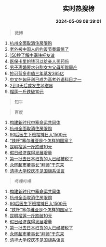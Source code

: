 <div align="center"><h2>实时热搜榜</h2><h4>2024-05-09 09:39:01</h4></div>

> 微博  

1. [杭州全面取消住房限购](https://s.weibo.com/weibo?q=%23%E6%9D%AD%E5%B7%9E%E5%85%A8%E9%9D%A2%E5%8F%96%E6%B6%88%E4%BD%8F%E6%88%BF%E9%99%90%E8%B4%AD%23&t=31&band_rank=1&Refer=top)<br />
2. [老外被中国人的约饭节奏震惊了](https://s.weibo.com/weibo?q=%23%E8%80%81%E5%A4%96%E8%A2%AB%E4%B8%AD%E5%9B%BD%E4%BA%BA%E7%9A%84%E7%BA%A6%E9%A5%AD%E8%8A%82%E5%A5%8F%E9%9C%87%E6%83%8A%E4%BA%86%23&t=31&band_rank=2&Refer=top)<br />
3. [150秒了解中塞铁杆友谊](https://s.weibo.com/weibo?q=%23150%E7%A7%92%E4%BA%86%E8%A7%A3%E4%B8%AD%E5%A1%9E%E9%93%81%E6%9D%86%E5%8F%8B%E8%B0%8A%23&t=31&band_rank=3&Refer=top)<br />
4. [医保卡里的钱可以给亲人买药吗](https://s.weibo.com/weibo?q=%23%E5%8C%BB%E4%BF%9D%E5%8D%A1%E9%87%8C%E7%9A%84%E9%92%B1%E5%8F%AF%E4%BB%A5%E7%BB%99%E4%BA%B2%E4%BA%BA%E4%B9%B0%E8%8D%AF%E5%90%97%23&t=31&band_rank=4&Refer=top)<br />
5. [男子离婚要求分割女方父母所赠房产](https://s.weibo.com/weibo?q=%23%E7%94%B7%E5%AD%90%E7%A6%BB%E5%A9%9A%E8%A6%81%E6%B1%82%E5%88%86%E5%89%B2%E5%A5%B3%E6%96%B9%E7%88%B6%E6%AF%8D%E6%89%80%E8%B5%A0%E6%88%BF%E4%BA%A7%23&t=31&band_rank=5&Refer=top)<br />
6. [妙可蓝多市值三年蒸发365亿](https://s.weibo.com/weibo?q=%23%E5%A6%99%E5%8F%AF%E8%93%9D%E5%A4%9A%E5%B8%82%E5%80%BC%E4%B8%89%E5%B9%B4%E8%92%B8%E5%8F%91365%E4%BA%BF%23&t=31&band_rank=6&Refer=top)<br />
7. [中文在匈牙利已成为高考外语科目之一](https://s.weibo.com/weibo?q=%23%E4%B8%AD%E6%96%87%E5%9C%A8%E5%8C%88%E7%89%99%E5%88%A9%E5%B7%B2%E6%88%90%E4%B8%BA%E9%AB%98%E8%80%83%E5%A4%96%E8%AF%AD%E7%A7%91%E7%9B%AE%E4%B9%8B%E4%B8%80%23&t=31&band_rank=7&Refer=top)<br />
8. [2到3天后或发生地磁暴](https://s.weibo.com/weibo?q=%232%E5%88%B03%E5%A4%A9%E5%90%8E%E6%88%96%E5%8F%91%E7%94%9F%E5%9C%B0%E7%A3%81%E6%9A%B4%23&t=31&band_rank=8&Refer=top)<br />
9. [榴莲一斤跌破10元](https://s.weibo.com/weibo?q=%23%E6%A6%B4%E8%8E%B2%E4%B8%80%E6%96%A4%E8%B7%8C%E7%A0%B410%E5%85%83%23&t=31&band_rank=9&Refer=top)<br />

> 知乎  


> 百度  

1. [构建新时代中塞命运共同体](https://www.baidu.com/s?wd=%E6%9E%84%E5%BB%BA%E6%96%B0%E6%97%B6%E4%BB%A3%E4%B8%AD%E5%A1%9E%E5%91%BD%E8%BF%90%E5%85%B1%E5%90%8C%E4%BD%93&sa=fyb_news&rsv_dl=fyb_news)<br />
2. [杭州全面取消住房限购](https://www.baidu.com/s?wd=%E6%9D%AD%E5%B7%9E%E5%85%A8%E9%9D%A2%E5%8F%96%E6%B6%88%E4%BD%8F%E6%88%BF%E9%99%90%E8%B4%AD&sa=fyb_news&rsv_dl=fyb_news)<br />
3. [90后医生下班摆摊日入1500元](https://www.baidu.com/s?wd=90%E5%90%8E%E5%8C%BB%E7%94%9F%E4%B8%8B%E7%8F%AD%E6%91%86%E6%91%8A%E6%97%A5%E5%85%A51500%E5%85%83&sa=fyb_news&rsv_dl=fyb_news)<br />
4. [“铁杆”塞尔维亚是个怎样的国家？](https://www.baidu.com/s?wd=%E2%80%9C%E9%93%81%E6%9D%86%E2%80%9D%E5%A1%9E%E5%B0%94%E7%BB%B4%E4%BA%9A%E6%98%AF%E4%B8%AA%E6%80%8E%E6%A0%B7%E7%9A%84%E5%9B%BD%E5%AE%B6%EF%BC%9F&sa=fyb_news&rsv_dl=fyb_news)<br />
5. [昆明榴莲一斤跌破10元](https://www.baidu.com/s?wd=%E6%98%86%E6%98%8E%E6%A6%B4%E8%8E%B2%E4%B8%80%E6%96%A4%E8%B7%8C%E7%A0%B410%E5%85%83&sa=fyb_news&rsv_dl=fyb_news)<br />
6. [假日经济谋得发展增量](https://www.baidu.com/s?wd=%E5%81%87%E6%97%A5%E7%BB%8F%E6%B5%8E%E8%B0%8B%E5%BE%97%E5%8F%91%E5%B1%95%E5%A2%9E%E9%87%8F&sa=fyb_news&rsv_dl=fyb_news)<br />
7. [第一批去日本扫货的人已经被税了](https://www.baidu.com/s?wd=%E7%AC%AC%E4%B8%80%E6%89%B9%E5%8E%BB%E6%97%A5%E6%9C%AC%E6%89%AB%E8%B4%A7%E7%9A%84%E4%BA%BA%E5%B7%B2%E7%BB%8F%E8%A2%AB%E7%A8%8E%E4%BA%86&sa=fyb_news&rsv_dl=fyb_news)<br />
8. [永辉超市董事长“拜师”于东来](https://www.baidu.com/s?wd=%E6%B0%B8%E8%BE%89%E8%B6%85%E5%B8%82%E8%91%A3%E4%BA%8B%E9%95%BF%E2%80%9C%E6%8B%9C%E5%B8%88%E2%80%9D%E4%BA%8E%E4%B8%9C%E6%9D%A5&sa=fyb_news&rsv_dl=fyb_news)<br />
9. [清华大学校庆不见国旗系谣言](https://www.baidu.com/s?wd=%E6%B8%85%E5%8D%8E%E5%A4%A7%E5%AD%A6%E6%A0%A1%E5%BA%86%E4%B8%8D%E8%A7%81%E5%9B%BD%E6%97%97%E7%B3%BB%E8%B0%A3%E8%A8%80&sa=fyb_news&rsv_dl=fyb_news)<br />

> 哔哩哔哩  

1. [构建新时代中塞命运共同体](https://www.baidu.com/s?wd=%E6%9E%84%E5%BB%BA%E6%96%B0%E6%97%B6%E4%BB%A3%E4%B8%AD%E5%A1%9E%E5%91%BD%E8%BF%90%E5%85%B1%E5%90%8C%E4%BD%93&sa=fyb_news&rsv_dl=fyb_news)<br />
2. [杭州全面取消住房限购](https://www.baidu.com/s?wd=%E6%9D%AD%E5%B7%9E%E5%85%A8%E9%9D%A2%E5%8F%96%E6%B6%88%E4%BD%8F%E6%88%BF%E9%99%90%E8%B4%AD&sa=fyb_news&rsv_dl=fyb_news)<br />
3. [90后医生下班摆摊日入1500元](https://www.baidu.com/s?wd=90%E5%90%8E%E5%8C%BB%E7%94%9F%E4%B8%8B%E7%8F%AD%E6%91%86%E6%91%8A%E6%97%A5%E5%85%A51500%E5%85%83&sa=fyb_news&rsv_dl=fyb_news)<br />
4. [“铁杆”塞尔维亚是个怎样的国家？](https://www.baidu.com/s?wd=%E2%80%9C%E9%93%81%E6%9D%86%E2%80%9D%E5%A1%9E%E5%B0%94%E7%BB%B4%E4%BA%9A%E6%98%AF%E4%B8%AA%E6%80%8E%E6%A0%B7%E7%9A%84%E5%9B%BD%E5%AE%B6%EF%BC%9F&sa=fyb_news&rsv_dl=fyb_news)<br />
5. [昆明榴莲一斤跌破10元](https://www.baidu.com/s?wd=%E6%98%86%E6%98%8E%E6%A6%B4%E8%8E%B2%E4%B8%80%E6%96%A4%E8%B7%8C%E7%A0%B410%E5%85%83&sa=fyb_news&rsv_dl=fyb_news)<br />
6. [假日经济谋得发展增量](https://www.baidu.com/s?wd=%E5%81%87%E6%97%A5%E7%BB%8F%E6%B5%8E%E8%B0%8B%E5%BE%97%E5%8F%91%E5%B1%95%E5%A2%9E%E9%87%8F&sa=fyb_news&rsv_dl=fyb_news)<br />
7. [第一批去日本扫货的人已经被税了](https://www.baidu.com/s?wd=%E7%AC%AC%E4%B8%80%E6%89%B9%E5%8E%BB%E6%97%A5%E6%9C%AC%E6%89%AB%E8%B4%A7%E7%9A%84%E4%BA%BA%E5%B7%B2%E7%BB%8F%E8%A2%AB%E7%A8%8E%E4%BA%86&sa=fyb_news&rsv_dl=fyb_news)<br />
8. [永辉超市董事长“拜师”于东来](https://www.baidu.com/s?wd=%E6%B0%B8%E8%BE%89%E8%B6%85%E5%B8%82%E8%91%A3%E4%BA%8B%E9%95%BF%E2%80%9C%E6%8B%9C%E5%B8%88%E2%80%9D%E4%BA%8E%E4%B8%9C%E6%9D%A5&sa=fyb_news&rsv_dl=fyb_news)<br />
9. [清华大学校庆不见国旗系谣言](https://www.baidu.com/s?wd=%E6%B8%85%E5%8D%8E%E5%A4%A7%E5%AD%A6%E6%A0%A1%E5%BA%86%E4%B8%8D%E8%A7%81%E5%9B%BD%E6%97%97%E7%B3%BB%E8%B0%A3%E8%A8%80&sa=fyb_news&rsv_dl=fyb_news)<br />
